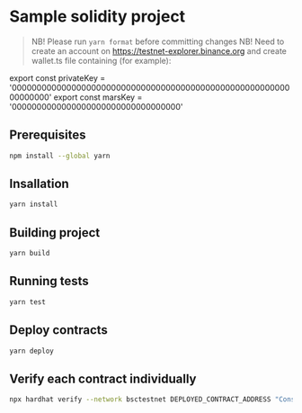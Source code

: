 # Sample solidity project


> NB! Please run `yarn format` before committing changes
> NB! Need to create an account on https://testnet-explorer.binance.org
and create wallet.ts file containing (for example):

export const privateKey = '0000000000000000000000000000000000000000000000000000000000000000'
export const marsKey = '0000000000000000000000000000000000'

## Prerequisites

``` sh
npm install --global yarn
```

## Insallation

``` sh
yarn install
```

## Building project

``` sh
yarn build
```

## Running tests

``` sh
yarn test
```

## Deploy contracts
``` sh
yarn deploy
```


## Verify each contract individually 

``` sh
npx hardhat verify --network bsctestnet DEPLOYED_CONTRACT_ADDRESS "Constructor argument 1" "Constructor argument 2" "Constructor argument 3"
```

